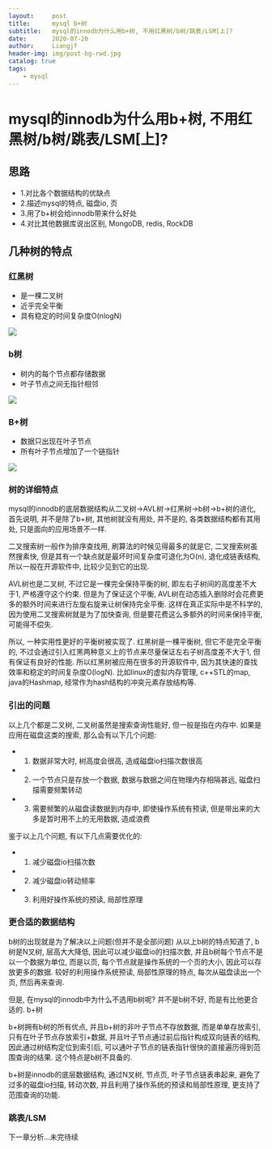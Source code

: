 ```yaml
---
layout:     post                  
title:      mysql b+树
subtitle:   mysql的innodb为什么用b+树, 不用红黑树/b树/跳表/LSM[上]?
date:       2020-07-20
author:     Liangjf
header-img: img/post-bg-rwd.jpg
catalog: true                      
tags:                       
    - mysql
---
```



# mysql的innodb为什么用b+树, 不用红黑树/b树/跳表/LSM[上]?
## 思路
- 1.对比各个数据结构的优缺点
- 2.描述mysql的特点, 磁盘io, 页
- 3.用了b+树会给innodb带来什么好处
- 4.对比其他数据库说出区别, MongoDB, redis, RockDB



## 几种树的特点
### 红黑树
- 是一棵二叉树
- 近乎完全平衡
- 具有稳定的时间复杂度O(nlogN)

![](https://github.com/liangjfblue/liangjfblue.github.io/blob/master/img/post_b_ree_1.png?raw=true)

### b树
- 树内的每个节点都存储数据
- 叶子节点之间无指针相邻

![](https://github.com/liangjfblue/liangjfblue.github.io/blob/master/img/post_b_ree_2.png?raw=true)


### B+树
- 数据只出现在叶子节点
- 所有叶子节点增加了一个链指针

![](https://github.com/liangjfblue/liangjfblue.github.io/blob/master/img/post_b_ree_3.png?raw=true)



### 树的详细特点
mysql的innodb的底层数据结构从二叉树->AVL树->红黑树->b树->b+树的进化, 首先说明, 并不是除了b+树, 其他树就没有用处, 并不是的, 各类数据结构都有其用处, 只是面向的应用场景不一样.

二叉搜索树一般作为排序查找用,  刷算法的时候见得最多的就是它, 二叉搜索树虽然搜素快, 但是其有一个缺点就是最坏时间复杂度可退化为O(n), 退化成链表结构, 所以一般在开源软件中, 比较少见到它的出现. 

AVL树也是二叉树, 不过它是一棵完全保持平衡的树, 即左右子树间的高度差不大于1, 严格遵守这个约束. 但是为了保证这个平衡, AVL树在动态插入删除时会花费更多的额外时间来进行左旋右旋来让树保持完全平衡. 这样在真正实际中是不科学的, 因为使用二叉搜索树就是为了加快查询, 但是要花费这么多额外的时间来保持平衡, 可能得不偿失.

所以, 一种实用性更好的平衡树被实现了. 红黑树是一棵平衡树, 但它不是完全平衡的, 不过会通过引入红黑两种意义上的节点来尽量保证左右子树高度差不大于1, 但有保证有良好的性能. 所以红黑树被应用在很多的开源软件中, 因为其快速的查找效率和稳定的时间复杂度O(logN). 比如linux的虚拟内存管理, c++STL的map, java的Hashmap, 经常作为hash结构的冲突元素存放结构等.

### 引出的问题

以上几个都是二叉树, 二叉树虽然是搜索查询性能好, 但一般是指在内存中. 如果是应用在磁盘这类的搜索, 那么会有以下几个问题:

- 1. 数据非常大时, 树高度会很高, 造成磁盘io扫描次数很高
- 2. 一个节点只是存放一个数据, 数据与数据之间在物理内存相隔甚远, 磁盘扫描需要频繁转动
- 3. 需要频繁的从磁盘读数据到内存中, 即使操作系统有预读, 但是带出来的大多是暂时用不上的无用数据, 造成浪费


鉴于以上几个问题, 有以下几点需要优化的:

- 1. 减少磁盘io扫描次数
- 2. 减少磁盘io转动频率
- 3. 利用好操作系统的预读, 局部性原理


### 更合适的数据结构

b树的出现就是为了解决以上问题(但并不是全部问题)
从以上b树的特点知道了, b树是N叉树, 层高大大降低, 因此可以减少磁盘io的扫描次数, 并且b树每个节点不是以一个数据为单位, 而是以页, 每个节点就是操作系统的一个页的大小, 因此可以存放更多的数据. 较好的利用操作系统预读, 局部性原理的特点, 每次从磁盘读出一个页, 然后再来查询.

但是, 在mysql的innodb中为什么不选用b树呢? 并不是b树不好, 而是有比他更合适的. b+树

b+树拥有b树的所有优点, 并且b+树的非叶子节点不存放数据, 而是单单存放索引, 只有在叶子节点存放索引+数据, 并且叶子节点通过前后指针构成双向链表的结构, 因此通过树结构定位到索引后, 可以通叶子节点的链表指针很快的直接遍历得到范围查询的结果. 这个特点是b树不具备的.

b+树是innodb的底层数据结构, 通过N叉树, 节点页, 叶子节点链表串起来, 避免了过多的磁盘io扫描, 转动次数, 并且利用了操作系统的预读和局部性原理, 更支持了范围查询的功能.

### 跳表/LSM
下一章分析...未完待续

